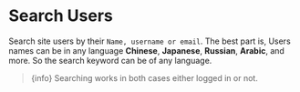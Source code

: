 # Search Users

Search site users by their `Name, username or email`. The best part is, Users names can be in any language **Chinese**, **Japanese**, **Russian**, **Arabic**, and more. So the search keyword can be of any language. 


> {info} Searching works in both cases either logged in or not.
